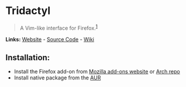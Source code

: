 # Tridactyl
> A Vim-like interface for Firefox.<sup>[1][desc]</sup>

**Links:** [Website][site] - [Source Code][code] - [Wiki][wiki]

## Installation:
- Install the Firefox add-on from [Mozilla add-ons website][amo] or [Arch repo][pkg]
- Install native package from the [AUR][pkg]


[site]: https://tridactyl.xyz/
[desc]: https://github.com/tridactyl/tridactyl
[code]: https://github.com/tridactyl/tridactyl
[wiki]: https://github.com/tridactyl/tridactyl/wiki
[amo]: https://addons.mozilla.org/en-US/firefox/addon/tridactyl-vim/
[pkg]: https://archlinux.org/packages/community/any/firefox-tridactyl/
[pkg1]: https://aur.archlinux.org/packages/firefox-tridactyl-native

